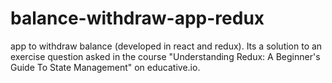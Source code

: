 # balance-withdraw-app-redux
app to withdraw balance (developed in react and redux). Its a solution to an exercise question asked in the course  "Understanding Redux: A Beginner's Guide To State Management" on educative.io.
